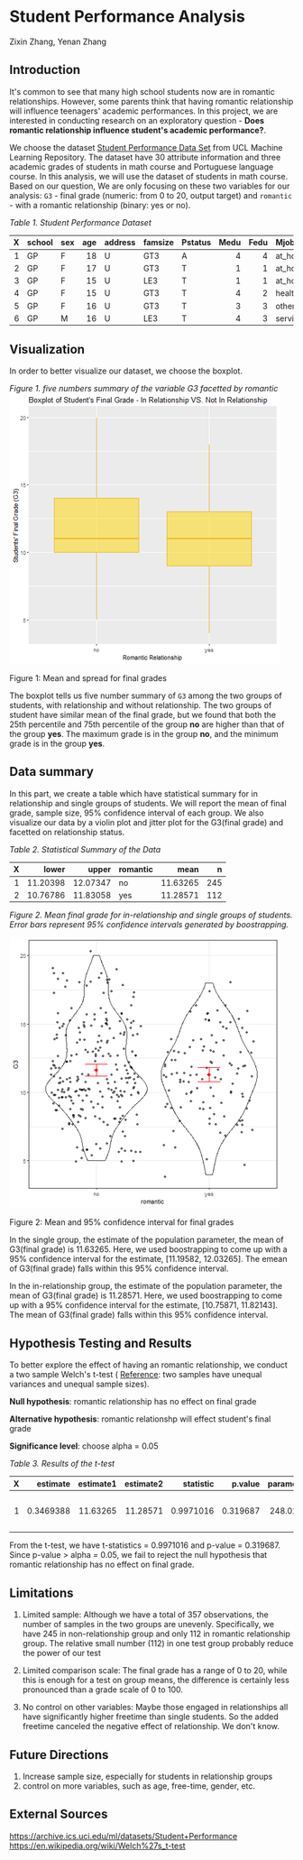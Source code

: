 Student Performance Analysis
================
Zixin Zhang, Yenan Zhang

Introduction
------------

It's common to see that many high school students now are in romantic relationships. However, some parents think that having romantic relationship will influence teenagers' academic performances. In this project, we are interested in conducting research on an exploratory question - **Does romantic relationship influence student's academic performance?**.

We choose the dataset [Student Performance Data Set](https://archive.ics.uci.edu/ml/datasets/Student+Performance) from UCL Machine Learning Repository. The dataset have 30 attribute information and three academic grades of students in math course and Portuguese language course. In this analysis, we will use the dataset of students in math course. Based on our question, We are only focusing on these two variables for our analysis: `G3` - final grade (numeric: from 0 to 20, output target) and `romantic` - with a romantic relationship (binary: yes or no).

*Table 1. Student Performance Dataset*

|    X| school | sex |  age| address | famsize | Pstatus |  Medu|  Fedu| Mjob     | Fjob     | reason     | guardian |  traveltime|  studytime|  failures| schoolsup | famsup | paid | activities | nursery | higher | internet | romantic |  famrel|  freetime|  goout|  Dalc|  Walc|  health|  absences|   G1|   G2|   G3|
|----:|:-------|:----|----:|:--------|:--------|:--------|-----:|-----:|:---------|:---------|:-----------|:---------|-----------:|----------:|---------:|:----------|:-------|:-----|:-----------|:--------|:-------|:---------|:---------|-------:|---------:|------:|-----:|-----:|-------:|---------:|----:|----:|----:|
|    1| GP     | F   |   18| U       | GT3     | A       |     4|     4| at\_home | teacher  | course     | mother   |           2|          2|         0| yes       | no     | no   | no         | yes     | yes    | no       | no       |       4|         3|      4|     1|     1|       3|         6|    5|    6|    6|
|    2| GP     | F   |   17| U       | GT3     | T       |     1|     1| at\_home | other    | course     | father   |           1|          2|         0| no        | yes    | no   | no         | no      | yes    | yes      | no       |       5|         3|      3|     1|     1|       3|         4|    5|    5|    6|
|    3| GP     | F   |   15| U       | LE3     | T       |     1|     1| at\_home | other    | other      | mother   |           1|          2|         3| yes       | no     | yes  | no         | yes     | yes    | yes      | no       |       4|         3|      2|     2|     3|       3|        10|    7|    8|   10|
|    4| GP     | F   |   15| U       | GT3     | T       |     4|     2| health   | services | home       | mother   |           1|          3|         0| no        | yes    | yes  | yes        | yes     | yes    | yes      | yes      |       3|         2|      2|     1|     1|       5|         2|   15|   14|   15|
|    5| GP     | F   |   16| U       | GT3     | T       |     3|     3| other    | other    | home       | father   |           1|          2|         0| no        | yes    | yes  | no         | yes     | yes    | no       | no       |       4|         3|      2|     1|     2|       5|         4|    6|   10|   10|
|    6| GP     | M   |   16| U       | LE3     | T       |     4|     3| services | other    | reputation | mother   |           1|          2|         0| no        | yes    | yes  | yes        | yes     | yes    | yes      | no       |       5|         4|      2|     1|     2|       5|        10|   15|   15|   15|

Visualization
-------------

In order to better visualize our dataset, we choose the boxplot.

*Figure 1. five numbers summary of the variable G3 facetted by romantic*
<img src="../results/boxplot.png" alt="Figure 1: Mean and spread for final grades" width="480" />
<p class="caption">
Figure 1: Mean and spread for final grades
</p>

The boxplot tells us five number summary of `G3` among the two groups of students, with relationship and without relationship. The two groups of student have similar mean of the final grade, but we found that both the 25th percentile and 75th percentile of the group **no** are higher than that of the group **yes**. The maximum grade is in the group **no**, and the minimum grade is in the group **yes**.

Data summary
------------

In this part, we create a table which have statistical summary for in relationship and single groups of students. We will report the mean of final grade, sample size, 95% confidence interval of each group. We also visualize our data by a violin plot and jitter plot for the G3(final grade) and facetted on relationship status.

*Table 2. Statistical Summary of the Data*

|    X|     lower|     upper| romantic |      mean|    n|
|----:|---------:|---------:|:---------|---------:|----:|
|    1|  11.20398|  12.07347| no       |  11.63265|  245|
|    2|  10.76786|  11.83058| yes      |  11.28571|  112|

*Figure 2. Mean final grade for in-relationship and single groups of students. Error bars represent 95% confidence intervals generated by boostrapping.*

<img src="../results/CI_plot.png" alt="Figure 2: Mean and 95% confidence interval for final grades" width="480" />
<p class="caption">
Figure 2: Mean and 95% confidence interval for final grades
</p>

In the single group, the estimate of the population parameter, the mean of G3(final grade) is 11.63265. Here, we used boostrapping to come up with a 95% confidence interval for the estimate, \[11.19582, 12.03265\]. The emean of G3(final grade) falls within this 95% confidence interval.

In the in-relationship group, the estimate of the population parameter, the mean of G3(final grade) is 11.28571. Here, we used boostrapping to come up with a 95% confidence interval for the estimate, \[10.75871, 11.82143\]. The mean of G3(final grade) falls within this 95% confidence interval.

Hypothesis Testing and Results
------------------------------

To better explore the effect of having an romantic relationship, we conduct a two sample Welch's t-test ( [Reference](https://en.wikipedia.org/wiki/Welch%27s_t-test): two samples have unequal variances and unequal sample sizes).

**Null hypothesis**: romantic relationship has no effect on final grade

**Alternative hypothesis**: romantic relationshp will effect student's final grade

**Significance level**: choose alpha = 0.05

*Table 3. Results of the t-test*

|    X|   estimate|  estimate1|  estimate2|  statistic|   p.value|  parameter|    conf.low|  conf.high| method                  | alternative |
|----:|----------:|----------:|----------:|----------:|---------:|----------:|-----------:|----------:|:------------------------|:------------|
|    1|  0.3469388|   11.63265|   11.28571|  0.9971016|  0.319687|   248.0219|  -0.3383694|   1.032247| Welch Two Sample t-test | two.sided   |

From the t-test, we have t-statistics = 0.9971016 and p-value = 0.319687. Since p-value &gt; alpha = 0.05, we fail to reject the null hypothesis that romantic relationship has no effect on final grade.

Limitations
-----------

1.  Limited sample: Although we have a total of 357 observations, the number of samples in the two groups are unevenly. Specifically, we have 245 in non-relationship group and only 112 in romantic relationship group. The relative small number (112) in one test group probably reduce the power of our test

2.  Limited comparison scale: The final grade has a range of 0 to 20, while this is enough for a test on group means, the difference is certainly less pronounced than a grade scale of 0 to 100.

3.  No control on other variables: Maybe those engaged in relationships all have significantly higher freetime than single students. So the added freetime canceled the negative effect of relationship. We don't know.

Future Directions
-----------------

1.  Increase sample size, especially for students in relationship groups
2.  control on more variables, such as age, free-time, gender, etc.

External Sources
----------------

<https://archive.ics.uci.edu/ml/datasets/Student+Performance> <https://en.wikipedia.org/wiki/Welch%27s_t-test>
